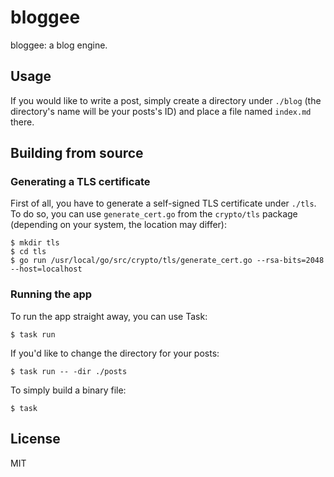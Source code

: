 # bloggee

bloggee: a blog engine.

## Usage

If you would like to write a post, simply create a directory under `./blog` (the directory's name will be your posts's ID) and place a file named `index.md` there.

## Building from source

### Generating a TLS certificate

First of all, you have to generate a self-signed TLS certificate under `./tls`. To do so, you can use `generate_cert.go` from the `crypto/tls` package (depending on your system, the location may differ):

```
$ mkdir tls
$ cd tls
$ go run /usr/local/go/src/crypto/tls/generate_cert.go --rsa-bits=2048 --host=localhost
```

### Running the app

To run the app straight away, you can use Task:

```
$ task run
```

If you'd like to change the directory for your posts:

```
$ task run -- -dir ./posts
```

To simply build a binary file:

```
$ task
```

## License

MIT
